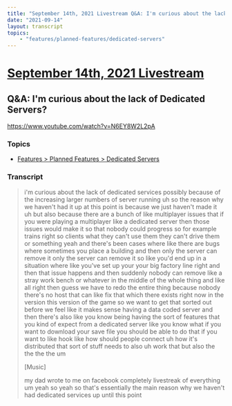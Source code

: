```yaml
---
title: "September 14th, 2021 Livestream Q&A: I'm curious about the lack of Dedicated Servers?"
date: "2021-09-14"
layout: transcript
topics:
    - "features/planned-features/dedicated-servers"
---
```

# [September 14th, 2021 Livestream](../2021-09-14.md)
## Q&A: I'm curious about the lack of Dedicated Servers?
https://www.youtube.com/watch?v=N6EY8W2L2pA

### Topics
* [Features > Planned Features > Dedicated Servers](../topics/features/planned-features/dedicated-servers.md)

### Transcript

> i'm curious about the lack of dedicated services possibly because of the increasing larger numbers of server running uh so the reason why we haven't had it up at this point is because we just haven't made it uh but also because there are a bunch of like multiplayer issues that if you were playing a multiplayer like a dedicated server then those issues would make it so that nobody could progress so for example trains right so clients what they can't use them they can't drive them or something yeah and there's been cases where like there are bugs where sometimes you place a building and then only the server can remove it only the server can remove it so like you'd end up in a situation where like you've set up your your big factory line right and then that issue happens and then suddenly nobody can remove like a stray work bench or whatever in the middle of the whole thing and like all right then guess we have to redo the entire thing because nobody there's no host that can like fix that which there exists right now in the version this version of the game so we want to get that sorted out before we feel like it makes sense having a data coded server and then there's also like you know being having the sort of features that you kind of expect from a dedicated server like you know what if you want to download your save file you should be able to do that if you want to like hook like how should people connect uh how it's distributed that sort of stuff needs to also uh work that but also the the the the um
>
> [Music]
>
> my dad wrote to me on facebook completely livestreak of everything um yeah so yeah so that's essentially the main reason why we haven't had dedicated services up until this point
